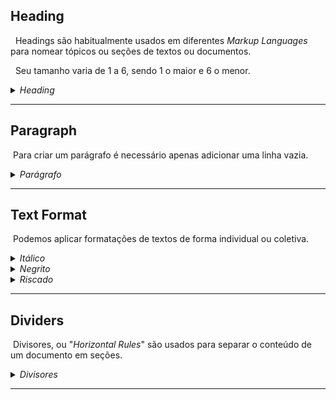 ## Heading

&nbsp; Headings são habitualmente usados em diferentes *Markup Languages* para nomear tópicos ou seções de textos ou documentos.

&nbsp; Seu tamanho varia de 1 a 6, sendo 1 o maior e 6 o menor.

<details><summary><i>Heading</i></summary>

> \# Heading 1  
> \## Heading 2  
> \### Heading 3  
> \#### Heading 4  
> \##### Heading 5  
> \###### Heading 6
> 
> # Heading 1
> 
> ## Heading 2
> 
> ### Heading 3
> 
> #### Heading 4
> 
> ##### Heading 5
> 
> ###### Heading 6

</details>

* * *

## Paragraph

&nbsp;Para criar um parágrafo é necessário apenas adicionar uma linha vazia.

<details><summary><i>Parágrafo</i></summary>

> Texto \[...\]  
> \[...\] mais texto
> 
> Parágrafo/Linha vazia \[...\]  
> \[...\] final.

</details>

* * *

## Text Format

&nbsp;Podemos aplicar formatações de textos de forma individual ou coletiva.

<details><summary><i>Itálico</i></summary>

> \*Texto em itálico\*  
> \_Texto em itálico\_
> 
> *Texto em itálico*  
> *Texto em itálico*

</details><details><summary><i>Negrito</i></summary>

> \*\*Texto em negrito 1\*\*  
> \*\*\*\*Texto em negrito 2\*\*\*\*
> 
> **Texto em negrito 1**  
> ****Texto em negrito 2****

</details><details><summary><i>Riscado</i></summary>

> ~~Texto riscado~~  
> ~~Texto riscado~~

</details>

* * *

## Dividers
&nbsp;Divisores, ou "*Horizontal Rules*" são usados para separar o conteúdo de um documento em seções.
<details><summary><i>Divisores</i></summary>

>  \*\*\*
>
>***

</details>

***